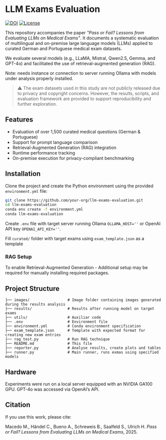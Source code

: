 # LLM Exams Evaluation

[![DOI](https://zenodo.org/badge/757313908.svg)](https://zenodo.org/doi/10.5281/zenodo.15268695)
[![License](https://img.shields.io/badge/license-Apache--2.0-blue)](https://github.com/IMIS-MIKI/llm-exams-evaluation/blob/main/LICENSE)

This repository accompanies the paper *"Pass or Fail? Lessons from Evaluating LLMs on Medical Exams"*. It documents a systematic evaluation of multilingual and on-premise large language models (LLMs) applied to curated German and Portuguese medical exam datasets.

We evaluate several models (e.g., LLaMA, Mistral, Qwen2.5, Gemma, and GPT-4o) and facilitated the use of retrieval-augmented generation (RAG).

Note: needs instance or connection to server running Ollama with models under analysis properly installed.

> ⚠️ The exam datasets used in this study are not publicly released due to privacy and copyright concerns. However, the results, scripts, and evaluation framework are provided to support reproducibility and further exploration.

## Features

- Evaluation of over 1,500 curated medical questions (German & Portuguese)
- Support for prompt language comparison
- Retrieval-Augmented Generation (RAG) integration
- Runtime performance tracking
- On-premise execution for privacy-compliant benchmarking

## Installation

Clone the project and create the Python environment using the provided `environment.yml` file:

```bash
git clone https://github.com/your-org/llm-exams-evaluation.git
cd llm-exams-evaluation
conda env create -f environment.yml
conda llm-exams-evaluation
```

Create `.env` file with target server running Ollama `OLLAMA_HOST=''` or OpenAI API key `OPENAI_API_KEY=''`.

Fill `curated/` folder with target exams using `exam_template.json` as a template


### RAG Setup

To enable Retrieval-Augmented Generation - Additional setup may be required for manually installing required packages.

## Project Structure

```
├── images/                 # Image folder containing images generated during the results analysis
├── results/                # Results after running model on target exams
├── utils/                  # Auxiliar code
├── .env                    # Environment file
├── environment.yml         # Conda environment specification
├── exam_template.json      # Template with expected format for creating new exam entries
├── rag_test.py             # Run RAG technique
├── README.md               # This file
├── reporter.py             # Analyse results, create plots and tables
├── runner.py               # Main runner, runs exmas using specified models
```

## Hardware

Experiments were run on a local server equipped with an NVIDIA GA100 GPU. GPT-4o was accessed via OpenAI’s API.

## Citation

If you use this work, please cite:

Macedo M., Händel C., Bueno A., Schreweis B., Saalfeld S., Ulrich H. *Pass or Fail? Lessons from Evaluating LLMs on Medical Exams*, 2025.

